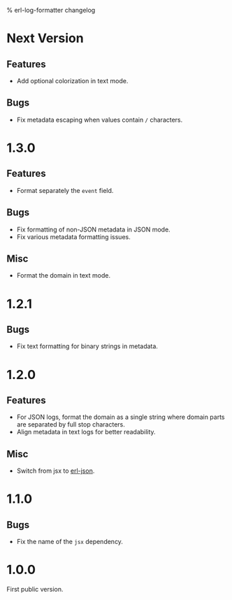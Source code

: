 % erl-log-formatter changelog

# Next Version
## Features
- Add optional colorization in text mode.
## Bugs
- Fix metadata escaping when values contain `/` characters.

# 1.3.0
## Features
- Format separately the `event` field.
## Bugs
- Fix formatting of non-JSON metadata in JSON mode.
- Fix various metadata formatting issues.
## Misc
- Format the domain in text mode.

# 1.2.1
## Bugs
- Fix text formatting for binary strings in metadata.

# 1.2.0
## Features
- For JSON logs, format the domain as a single string where domain parts are
  separated by full stop characters.
- Align metadata in text logs for better readability.
## Misc
- Switch from jsx to [erl-json](https://github.com/galdor/erl-json).

# 1.1.0
## Bugs
- Fix the name of the `jsx` dependency.

# 1.0.0
First public version.
